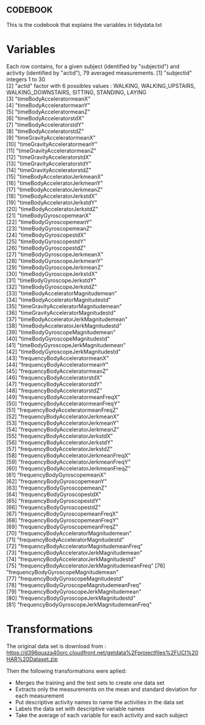 
## CODEBOOK 

This is the codebook that explains the variables in tidydata.txt

# Variables

Each row contains, for a given subject (identified by "subjectid") and activity (identified by "actid"), 79 averaged measurements.
 [1] "subjectid"  integers 1 to 30                                   
 [2] "actid"  factor with 6 possibles values : WALKING, WALKING_UPSTAIRS, WALKING_DOWNSTAIRS, SITTING, STANDING, LAYING                                    
 [3] "timeBodyAcceleratormeanX"                     
 [4] "timeBodyAcceleratormeanY"                     
 [5] "timeBodyAcceleratormeanZ"                     
 [6] "timeBodyAcceleratorstdX"                      
 [7] "timeBodyAcceleratorstdY"                      
 [8] "timeBodyAcceleratorstdZ"                      
 [9] "timeGravityAcceleratormeanX"                  
[10] "timeGravityAcceleratormeanY"                  
[11] "timeGravityAcceleratormeanZ"                  
[12] "timeGravityAcceleratorstdX"                   
[13] "timeGravityAcceleratorstdY"                   
[14] "timeGravityAcceleratorstdZ"                   
[15] "timeBodyAcceleratorJerkmeanX"                 
[16] "timeBodyAcceleratorJerkmeanY"                 
[17] "timeBodyAcceleratorJerkmeanZ"                 
[18] "timeBodyAcceleratorJerkstdX"                  
[19] "timeBodyAcceleratorJerkstdY"                  
[20] "timeBodyAcceleratorJerkstdZ"                  
[21] "timeBodyGyroscopemeanX"                       
[22] "timeBodyGyroscopemeanY"                       
[23] "timeBodyGyroscopemeanZ"                       
[24] "timeBodyGyroscopestdX"                        
[25] "timeBodyGyroscopestdY"                        
[26] "timeBodyGyroscopestdZ"                        
[27] "timeBodyGyroscopeJerkmeanX"                   
[28] "timeBodyGyroscopeJerkmeanY"                   
[29] "timeBodyGyroscopeJerkmeanZ"                   
[30] "timeBodyGyroscopeJerkstdX"                    
[31] "timeBodyGyroscopeJerkstdY"                    
[32] "timeBodyGyroscopeJerkstdZ"                    
[33] "timeBodyAcceleratorMagnitudemean"             
[34] "timeBodyAcceleratorMagnitudestd"              
[35] "timeGravityAcceleratorMagnitudemean"          
[36] "timeGravityAcceleratorMagnitudestd"           
[37] "timeBodyAcceleratorJerkMagnitudemean"         
[38] "timeBodyAcceleratorJerkMagnitudestd"          
[39] "timeBodyGyroscopeMagnitudemean"               
[40] "timeBodyGyroscopeMagnitudestd"                
[41] "timeBodyGyroscopeJerkMagnitudemean"           
[42] "timeBodyGyroscopeJerkMagnitudestd"            
[43] "frequencyBodyAcceleratormeanX"                
[44] "frequencyBodyAcceleratormeanY"                
[45] "frequencyBodyAcceleratormeanZ"                
[46] "frequencyBodyAcceleratorstdX"                 
[47] "frequencyBodyAcceleratorstdY"                 
[48] "frequencyBodyAcceleratorstdZ"                 
[49] "frequencyBodyAcceleratormeanFreqX"            
[50] "frequencyBodyAcceleratormeanFreqY"            
[51] "frequencyBodyAcceleratormeanFreqZ"            
[52] "frequencyBodyAcceleratorJerkmeanX"            
[53] "frequencyBodyAcceleratorJerkmeanY"            
[54] "frequencyBodyAcceleratorJerkmeanZ"            
[55] "frequencyBodyAcceleratorJerkstdX"             
[56] "frequencyBodyAcceleratorJerkstdY"             
[57] "frequencyBodyAcceleratorJerkstdZ"             
[58] "frequencyBodyAcceleratorJerkmeanFreqX"        
[59] "frequencyBodyAcceleratorJerkmeanFreqY"        
[60] "frequencyBodyAcceleratorJerkmeanFreqZ"        
[61] "frequencyBodyGyroscopemeanX"                  
[62] "frequencyBodyGyroscopemeanY"                  
[63] "frequencyBodyGyroscopemeanZ"                  
[64] "frequencyBodyGyroscopestdX"                   
[65] "frequencyBodyGyroscopestdY"                   
[66] "frequencyBodyGyroscopestdZ"                   
[67] "frequencyBodyGyroscopemeanFreqX"              
[68] "frequencyBodyGyroscopemeanFreqY"              
[69] "frequencyBodyGyroscopemeanFreqZ"              
[70] "frequencyBodyAcceleratorMagnitudemean"        
[71] "frequencyBodyAcceleratorMagnitudestd"         
[72] "frequencyBodyAcceleratorMagnitudemeanFreq"    
[73] "frequencyBodyAcceleratorJerkMagnitudemean"    
[74] "frequencyBodyAcceleratorJerkMagnitudestd"     
[75] "frequencyBodyAcceleratorJerkMagnitudemeanFreq"
[76] "frequencyBodyGyroscopeMagnitudemean"          
[77] "frequencyBodyGyroscopeMagnitudestd"           
[78] "frequencyBodyGyroscopeMagnitudemeanFreq"      
[79] "frequencyBodyGyroscopeJerkMagnitudemean"      
[80] "frequencyBodyGyroscopeJerkMagnitudestd"       
[81] "frequencyBodyGyroscopeJerkMagnitudemeanFreq"  


# Transformations

The original data set is download from :
https://d396qusza40orc.cloudfront.net/getdata%2Fprojectfiles%2FUCI%20HAR%20Dataset.zip

Then the following transformations were aplied:
- Merges the training and the test sets to create one data set
- Extracts only the measurements on the mean and standard deviation for each measurement
- Put descriptive activity names to name the activities in the data set
- Labels the data set with descriptive variable names
- Take the average of each variable for each activity and each subject







